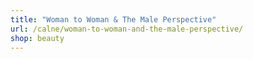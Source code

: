 ```yaml
---
title: "Woman to Woman & The Male Perspective"
url: /calne/woman-to-woman-and-the-male-perspective/
shop: beauty
---
```

